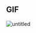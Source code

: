 ## GIF
![untitled](https://user-images.githubusercontent.com/55987416/188170357-7988ddf1-2e1a-4e24-b0de-e7d90abbc126.gif)
